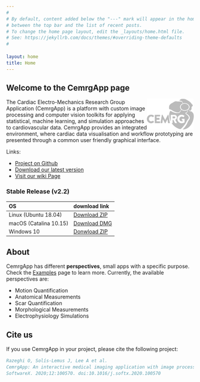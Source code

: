 ```yaml
---
#
# By default, content added below the "---" mark will appear in the home page
# between the top bar and the list of recent posts.
# To change the home page layout, edit the _layouts/home.html file.
# See: https://jekyllrb.com/docs/themes/#overriding-theme-defaults
#

layout: home
title: Home
---
```


## Welcome to the CemrgApp page

<img align="right" height="25%" rotate="180" width="25%" src="./assets/logo-gray.svg">

The Cardiac Electro-Mechanics Research Group Application (CemrgApp) is a platform with 
custom image processing and computer vision toolkits for applying statistical, 
machine learning, and simulation approaches to cardiovascular data. 
CemrgApp provides an integrated environment, where cardiac data visualisation and 
workflow prototyping are presented through a common user friendly graphical interface.

Links:

+ [Project on Github](https://github.com/CemrgDevelopers/CemrgApp)
+ [Download our latest version](https://github.com/CemrgDevelopers/CemrgApp/releases/tag/v2.2)
+ [Visit our wiki Page](https://github.com/CemrgDevelopers/CemrgApp/wiki)

### Stable Release (v2.2)

| OS                     | download link                                                                                                   |
|:-----------------------|:----------------------------------------------------------------------------------------------------------------|
| Linux (Ubuntu 18.04)   | [Download ZIP](https://github.com/CemrgAppDevelopers/CemrgApp/releases/download/v2.2/CemrgApp-Linux-v2.2.zip)   |
| macOS (Catalina 10.15) | [Download DMG](https://github.com/CemrgAppDevelopers/CemrgApp/releases/download/v2.2/CemrgApp-macOS-v2.2.dmg)   |
| Windows 10             | [Donwload ZIP](https://github.com/CemrgAppDevelopers/CemrgApp/releases/download/v2.2/CemrgApp-Windows-v2.2.zip) |

## About 
CemrgApp has different **perspectives**, small apps with a specific purpose. 
Check the [Examples](https://cemrgappdevelopers.github.io/CemrgApp/engagement/)
page to learn more. Currently, the available perspectives are: 

+ Motion Quantification
+ Anatomical Measurements
+ Scar Quantification
+ Morphological Measurements
+ Electrophysiology Simulations

## Cite us

If you use CemrgApp in your project, please cite the following project:
```bibtex
Razeghi O, Solís-Lemus J, Lee A et al.
CemrgApp: An interactive medical imaging application with image processing, computer vision, and machine learning toolkits for cardiovascular research.
SoftwareX. 2020;12:100570. doi:10.1016/j.softx.2020.100570
```
